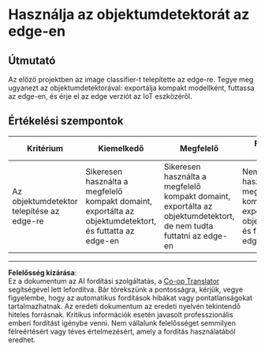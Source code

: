 <!--
CO_OP_TRANSLATOR_METADATA:
{
  "original_hash": "3cf7783991ec0ee4f6041223924894c7",
  "translation_date": "2025-08-27T22:46:35+00:00",
  "source_file": "5-retail/lessons/2-check-stock-device/assignment.md",
  "language_code": "hu"
}
-->
# Használja az objektumdetektorát az edge-en

## Útmutató

Az előző projektben az image classifier-t telepítette az edge-re. Tegye meg ugyanezt az objektumdetektorával: exportálja kompakt modellként, futtassa az edge-en, és érje el az edge verziót az IoT eszközéről.

## Értékelési szempontok

| Kritérium | Kiemelkedő | Megfelelő | Fejlesztésre szorul |
| --------- | ---------- | --------- | ------------------- |
| Az objektumdetektor telepítése az edge-re | Sikeresen használta a megfelelő kompakt domaint, exportálta az objektumdetektort, és futtatta az edge-en | Sikeresen használta a megfelelő kompakt domaint, exportálta az objektumdetektort, de nem tudta futtatni az edge-en | Nem tudta használni a megfelelő kompakt domaint, exportálni az objektumdetektort, és futtatni az edge-en |

---

**Felelősség kizárása**:  
Ez a dokumentum az AI fordítási szolgáltatás, a [Co-op Translator](https://github.com/Azure/co-op-translator) segítségével lett lefordítva. Bár törekszünk a pontosságra, kérjük, vegye figyelembe, hogy az automatikus fordítások hibákat vagy pontatlanságokat tartalmazhatnak. Az eredeti dokumentum az eredeti nyelvén tekintendő hiteles forrásnak. Kritikus információk esetén javasolt professzionális emberi fordítást igénybe venni. Nem vállalunk felelősséget semmilyen félreértésért vagy téves értelmezésért, amely a fordítás használatából eredhet.